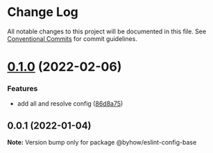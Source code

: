 # Change Log

All notable changes to this project will be documented in this file.
See [Conventional Commits](https://conventionalcommits.org) for commit guidelines.

# [0.1.0](https://github.com/byhow/eslint-config/compare/v0.0.1...v0.1.0) (2022-02-06)


### Features

* add all and resolve config ([86d8a75](https://github.com/byhow/eslint-config/commit/86d8a7558a67d5efa634e27096c7db014d258c42))





## 0.0.1 (2022-01-04)

**Note:** Version bump only for package @byhow/eslint-config-base
